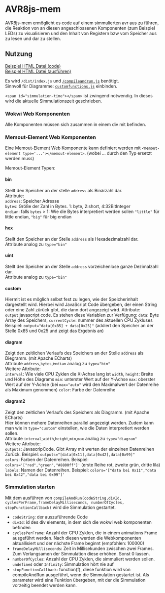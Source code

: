 # AVR8js-mem

AVR8js-mem ermöglicht es code auf einem simmulierten avr aus zu führen, die Reaktion von an diesen angeschlossenen Komponenten (zum Beispiel LEDs) zu visualisieren und den Inhalt von Registern bzw vom Speicher aus zu lesen und dar zu stellen.

## Nutzung
[Beispiel HTML Datei (code)](extern_template.html)  
[Beispiel HTML Datei (ausführen)](https://fjangfaragesh.github.io/AVR8js-mem/extern_template.html)


Es wird `/dist/index.js` und [`/compileandrun.js`](compileandrun.js) benötigt.  
Sinnvoll für Diagramme: [`customfunctions.js`](customfunctions.js) einbinden.

`<span id="simmulation-time"></span>` ist zwingend notwendig. In dieses wird die aktuelle Simmulationszeit geschrieben.  

### Wokwi Web Komponenten
Alle Komponenten müssen sich zusammen in einem div mit befinden.

### Memout-Element Web Komponenten

Eine Memout-Element Web Komponente kann definiert werden mit `<memout-element type='...'></memout-element>`. (wobei ... durch den Typ ersetzt werden muss)

Memout-Element Typen:
#### bin
Stellt den Speicher an der stelle `address` als Binärzahl dar.  
Attribute:  
`address`: Speicher Adresse  
`bytes`: Größe der Zahl in Bytes. 1: byte, 2:short, 4:32BitInteger  
`èndian`: falls `bytes` > 1: Wie die Bytes interpretiert werden sollen `"little"` für little endian, `"big"` für big endian

#### hex
Stellt den Speicher an der Stelle `address` als Hexadezimalzahl dar.  
Attribute analog zu `type="bin"`

#### uint
Stellt den Speicher an der Stelle `address` vorzeichenlose ganze Dezimalzahl dar.  
Attribute analog zu `type="bin"`

#### custom
Hiermit ist es möglich selbst fest zu legen, wie der Speicherinhalt dargestellt wird. Hierbei wird JavaScript Code übergeben, der einen String oder eine Zahl zürück gibt, die dann dort angezeigt wird.
Attribute:  
`output`:javascript code. Es stehen diese Variablen zur Verfügung: `data`: Byte Array des Speichers, `currentCycle`: nummer des aktuellen CPU Zykluses  
Beispiel: `output="data[0x85] + data[0x25]"` (addiert den Speicher an der Stelle 0x85 und 0x25 und zeigt das Ergebnis an)

#### diagram
Zeigt den zeitlichen Verlaufs des Speichers an der Stelle `address` als Diegramm. (mit Apache ECharts)  
Attribute `address`,`bytes`,`èndian` analog zu `type="bin"`  
Weitere Attribute:  
`interval`: Wie viele CPU Zyklen die X-Achse lang ist
`width`, `height`: Breite und Höhe des Diagrams
`min`: unterster Wert auf der Y-Achse
`max`: oberster Wert auf der Y-Achse (bei `max="auto"` wird den Maximalwert der Datenreihe als Maximum genommen)
`color`: Farbe der Datenreihe

#### diagram2
Zeigt den zeitlichen Verlaufs des Speichers als Diagramm. (mit Apache ECharts)  
Hier können mehere Datenreihen parallel angezeigt werden. Zudem kann man wie in `type="custom"` einstellen, wie die Daten interpretiert werden sollen.  
Attribute `interval`,`width`,`height`,`min`,`max` analog zu `type="diagram"`  
Weitere Attribute:  
`outputs`: JavascripCode. Gibt Array mit werten der einzelnen Datenreihen Zurück.  Beispiel: `outputs="[data[0x11],data[0x42],data[0x99]"`  
`colors`: Farben der Datenreihen. Beispiel: `colors='["red","green","#8800ff"]'` (erste Reihe rot, zweite grün, dritte lila)  
`labels`: Namen der Datenreihen. Beispiel: `colors='["data bei 0x11","data bei 0x42","data bei 0x99"]'` 

### Simmulation starten
Mit dem ausführen von `compileAndRun(codeString,divId, cyclesPerFrame,frameDelayMilliseconds, numberOfCycles, stopFunctionCallback)` wird die Simmulation gestartet.
- `codeString`: der auszuführende Code  
- `divId`: id des div elements, in dem sich die wokwi web komponenten befinden  
- `cyclesPerFrame`: Anzahl der CPU Zyklen, die in einem animations Frame ausgeführt werden. Nach diesen werden die Webkomponenten aktuallisiert und der nächste Frame beginnt (empfohlen: 100000)  
- `frameDelayMilliseconds`: Zeit in Millisekunden zwischen zwei Frames. Zum Verlangsamen der Simmulation diese erhöhen. Sonst 0 lassen.  
- `numberOfCycles`: Anzahl der CPU Zyklen, die simmuliert werden sollen. `undefined` oder `Infinity`: Simmulation hört nie auf
- `stopFunctionCallback`: function(f), diese funktion wird von compileAndRun ausgeführt, wenn die Simmulation gestartet ist. Als parameter wird eine Funktion übergeben, mit der die Simmulation vorzeitig beendet werden kann.
